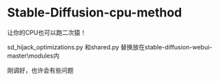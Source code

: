 # Stable-Diffusion-cpu-method

让你的CPU也可以跑二次猿！

sd_hijack_optimizations.py 和shared.py 替换放在stable-diffusion-webui-master\modules内


刚调好，也许会有些问题
